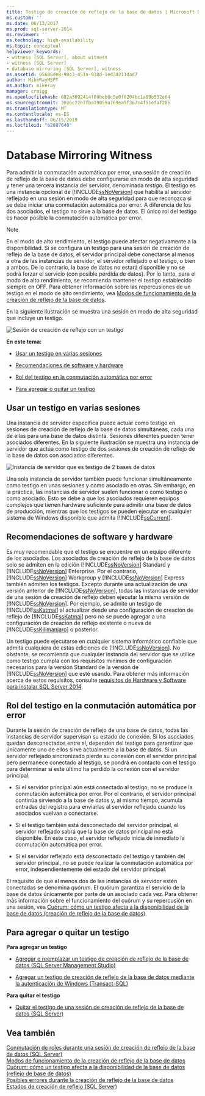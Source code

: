 ```yaml
---
title: Testigo de creación de reflejo de la base de datos | Microsoft Docs
ms.custom: ''
ms.date: 06/13/2017
ms.prod: sql-server-2014
ms.reviewer: ''
ms.technology: high-availability
ms.topic: conceptual
helpviewer_keywords:
- witness [SQL Server], about witness
- witness [SQL Server]
- database mirroring [SQL Server], witness
ms.assetid: 05606de8-90c3-451a-938d-1ed34211dad7
author: MikeRayMSFT
ms.author: mikeray
manager: craigg
ms.openlocfilehash: 682a3692414f89beb0c5e0f0204bc1a69b532e64
ms.sourcegitcommit: 3026c22b7fba19059a769ea5f367c4f51efaf286
ms.translationtype: MT
ms.contentlocale: es-ES
ms.lasthandoff: 06/15/2019
ms.locfileid: "62807640"
---
```

# <a name="database-mirroring-witness"></a>Database Mirroring Witness
  Para admitir la conmutación automática por error, una sesión de creación de reflejo de la base de datos debe configurarse en modo de alta seguridad y tener una tercera instancia del servidor, denominada *testigo*. El testigo es una instancia opcional de [!INCLUDE[ssNoVersion](../../includes/ssnoversion-md.md)] que habilita al servidor reflejado en una sesión en modo de alta seguridad para que reconozca si se debe iniciar una conmutación automática por error. A diferencia de los dos asociados, el testigo no sirve a la base de datos. El único rol del testigo es hacer posible la conmutación automática por error.  
  
> [!NOTE]  
>  En el modo de alto rendimiento, el testigo puede afectar negativamente a la disponibilidad. Si se configura un testigo para una sesión de creación de reflejo de la base de datos, el servidor principal debe conectarse al menos a otra de las instancias de servidor, el servidor reflejado o el testigo, o bien a ambos. De lo contrario, la base de datos no estará disponible y no se podrá forzar el servicio (con posible pérdida de datos). Por lo tanto, para el modo de alto rendimiento, se recomienda mantener el testigo establecido siempre en OFF. Para obtener información sobre las repercusiones de un testigo en el modo de alto rendimiento, vea [Modos de funcionamiento de la creación de reflejo de la base de datos](database-mirroring-operating-modes.md).  
  
 En la siguiente ilustración se muestra una sesión en modo de alta seguridad que incluye un testigo.  
  
 ![Sesión de creación de reflejo con un testigo](../media/dbm-3-way-session-intro.gif "Sesión de creación de reflejo con un testigo")  
  
 **En este tema:**  
  
-   [Usar un testigo en varias sesiones](#InMultipleSessions)  
  
-   [Recomendaciones de software y hardware](#SwHwRecommendations)  
  
-   [Rol del testigo en la conmutación automática por error](#InAutoFo)  
  
-   [Para agregar o quitar un testigo](#AddRemoveWitness)  
  
##  <a name="InMultipleSessions"></a> Usar un testigo en varias sesiones  
 Una instancia de servidor específica puede actuar como testigo en sesiones de creación de reflejo de la base de datos simultáneas, cada una de ellas para una base de datos distinta. Sesiones diferentes pueden tener asociados diferentes. En la siguiente ilustración se muestra una instancia de servidor que actúa como testigo de dos sesiones de creación de reflejo de la base de datos con asociados diferentes.  
  
 ![Instancia de servidor que es testigo de 2 bases de datos](../media/dbm-witness-in-2-sessions.gif "Instancia de servidor que es testigo de 2 bases de datos")  
  
 Una sola instancia de servidor también puede funcionar simultáneamente como testigo en unas sesiones y como asociado en otras. Sin embargo, en la práctica, las instancias de servidor suelen funcionar o como testigo o como asociado. Esto se debe a que los asociados requieren equipos complejos que tienen hardware suficiente para admitir una base de datos de producción, mientras que los testigos se pueden ejecutar en cualquier sistema de Windows disponible que admita [!INCLUDE[ssCurrent](../../includes/sscurrent-md.md)].  
  
##  <a name="SwHwRecommendations"></a> Recomendaciones de software y hardware  
 Es muy recomendable que el testigo se encuentre en un equipo diferente de los asociados. Los asociados de creación de reflejo de la base de datos solo se admiten en la edición [!INCLUDE[ssNoVersion](../../includes/ssnoversion-md.md)] Standard y [!INCLUDE[ssNoVersion](../../includes/ssnoversion-md.md)] Enterprise. Por el contrario, [!INCLUDE[ssNoVersion](../../includes/ssnoversion-md.md)] Workgroup y [!INCLUDE[ssNoVersion](../../includes/ssnoversion-md.md)] Express también admiten los testigos. Excepto durante una actualización de una versión anterior de [!INCLUDE[ssNoVersion](../../includes/ssnoversion-md.md)], todas las instancias de servidor de una sesión de creación de reflejo deben ejecutar la misma versión de [!INCLUDE[ssNoVersion](../../includes/ssnoversion-md.md)]. Por ejemplo, se admite un testigo de [!INCLUDE[ssKatmai](../../includes/sskatmai-md.md)] al actualizar desde una configuración de creación de reflejo de [!INCLUDE[ssKatmai](../../includes/sskatmai-md.md)] pero no se puede agregar a una configuración de creación de reflejo existente o nueva de [!INCLUDE[ssKilimanjaro](../../includes/sskilimanjaro-md.md)] o posterior.  
  
 Un testigo puede ejecutarse en cualquier sistema informático confiable que admita cualquiera de estas ediciones de [!INCLUDE[ssNoVersion](../../includes/ssnoversion-md.md)]. No obstante, se recomienda que cualquier instancia del servidor que se utilice como testigo cumpla con los requisitos mínimos de configuración necesarios para la versión Standard de la versión de [!INCLUDE[ssNoVersion](../../includes/ssnoversion-md.md)] que esté usando. Para obtener más información acerca de estos requisitos, consulte [requisitos de Hardware y Software para instalar SQL Server 2014](../../sql-server/install/hardware-and-software-requirements-for-installing-sql-server.md).  
  
##  <a name="InAutoFo"></a> Rol del testigo en la conmutación automática por error  
 Durante la sesión de creación de reflejo de una base de datos, todas las instancias de servidor supervisan su estado de conexión. Si los asociados quedan desconectados entre sí, dependen del testigo para garantizar que únicamente uno de ellos sirve actualmente a la base de datos. Si un servidor reflejado sincronizado pierde su conexión con el servidor principal pero permanece conectado al testigo, se pondrá en contacto con el testigo para determinar si este último ha perdido la conexión con el servidor principal.  
  
-   Si el servidor principal aún está conectado al testigo, no se produce la conmutación automática por error. Por el contrario, el servidor principal continúa sirviendo a la base de datos y, al mismo tiempo, acumula entradas del registro para enviarlas al servidor reflejado cuando los asociados vuelvan a conectarse.  
  
-   Si el testigo también está desconectado del servidor principal, el servidor reflejado sabrá que la base de datos principal no está disponible. En este caso, el servidor reflejado inicia de inmediato la conmutación automática por error.  
  
-   Si el servidor reflejado está desconectado del testigo y también del servidor principal, no se puede realizar la conmutación automática por error, independientemente del estado del servidor principal.  
  
 El requisito de que al menos dos de las instancias de servidor estén conectadas se denomina *quórum*. El quórum garantiza el servicio de la base de datos únicamente por parte de un asociado cada vez. Para obtener más información sobre el funcionamiento del cuórum y su repercusión en una sesión, vea [Cuórum: cómo un testigo afecta a la disponibilidad de la base de datos &#40;creación de reflejo de la base de datos&#41;](quorum-how-a-witness-affects-database-availability-database-mirroring.md).  
  
##  <a name="AddRemoveWitness"></a> Para agregar o quitar un testigo  
 **Para agregar un testigo**  
  
-   [Agregar o reemplazar un testigo de creación de reflejo de la base de datos &#40;SQL Server Management Studio&#41;](../database-mirroring/add-or-replace-a-database-mirroring-witness-sql-server-management-studio.md)  
  
-   [Agregar un testigo de creación de reflejo de la base de datos mediante la autenticación de Windows &#40;Transact-SQL&#41;](add-a-database-mirroring-witness-using-windows-authentication-transact-sql.md)  
  
 **Para quitar el testigo**  
  
-   [Quitar el testigo de una sesión de creación de reflejo de la base de datos &#40;SQL Server&#41;](remove-the-witness-from-a-database-mirroring-session-sql-server.md)  
  
## <a name="see-also"></a>Vea también  
 [Conmutación de roles durante una sesión de creación de reflejo de la base de datos &#40;SQL Server&#41;](role-switching-during-a-database-mirroring-session-sql-server.md)   
 [Modos de funcionamiento de la creación de reflejo de la base de datos](database-mirroring-operating-modes.md)   
 [Cuórum: cómo un testigo afecta a la disponibilidad de la base de datos &#40;reflejo de base de datos&#41;](quorum-how-a-witness-affects-database-availability-database-mirroring.md)   
 [Posibles errores durante la creación de reflejo de la base de datos](possible-failures-during-database-mirroring.md)   
 [Estados de creación de reflejo &#40;SQL Server&#41;](mirroring-states-sql-server.md)  
  
  
